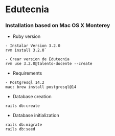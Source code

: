 # Edutecnia
### Installation based on Mac OS X Monterey

* Ruby version
```
- Instalar Version 3.2.0
rvm install 3.2.0`

- Crear version de Edutecnia
rvm use 3.2.0@talento-docente --create
```    

* Requirements
````
- Postgresql 14.2
mac: brew install postgresql@14
````

* Database creation
```
rails db:create
```

* Database initialization
```
rails db:migrate
rails db:seed
```

